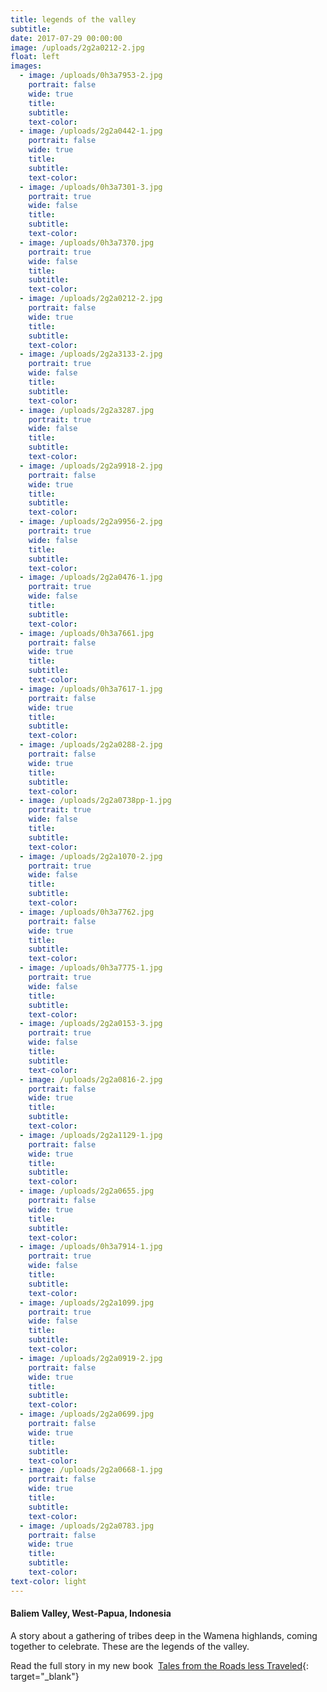 ```yaml
---
title: legends of the valley
subtitle:
date: 2017-07-29 00:00:00
image: /uploads/2g2a0212-2.jpg
float: left
images:
  - image: /uploads/0h3a7953-2.jpg
    portrait: false
    wide: true
    title:
    subtitle:
    text-color:
  - image: /uploads/2g2a0442-1.jpg
    portrait: false
    wide: true
    title:
    subtitle:
    text-color:
  - image: /uploads/0h3a7301-3.jpg
    portrait: true
    wide: false
    title:
    subtitle:
    text-color:
  - image: /uploads/0h3a7370.jpg
    portrait: true
    wide: false
    title:
    subtitle:
    text-color:
  - image: /uploads/2g2a0212-2.jpg
    portrait: false
    wide: true
    title:
    subtitle:
    text-color:
  - image: /uploads/2g2a3133-2.jpg
    portrait: true
    wide: false
    title:
    subtitle:
    text-color:
  - image: /uploads/2g2a3287.jpg
    portrait: true
    wide: false
    title:
    subtitle:
    text-color:
  - image: /uploads/2g2a9918-2.jpg
    portrait: false
    wide: true
    title:
    subtitle:
    text-color:
  - image: /uploads/2g2a9956-2.jpg
    portrait: true
    wide: false
    title:
    subtitle:
    text-color:
  - image: /uploads/2g2a0476-1.jpg
    portrait: true
    wide: false
    title:
    subtitle:
    text-color:
  - image: /uploads/0h3a7661.jpg
    portrait: false
    wide: true
    title:
    subtitle:
    text-color:
  - image: /uploads/0h3a7617-1.jpg
    portrait: false
    wide: true
    title:
    subtitle:
    text-color:
  - image: /uploads/2g2a0288-2.jpg
    portrait: false
    wide: true
    title:
    subtitle:
    text-color:
  - image: /uploads/2g2a0738pp-1.jpg
    portrait: true
    wide: false
    title:
    subtitle:
    text-color:
  - image: /uploads/2g2a1070-2.jpg
    portrait: true
    wide: false
    title:
    subtitle:
    text-color:
  - image: /uploads/0h3a7762.jpg
    portrait: false
    wide: true
    title:
    subtitle:
    text-color:
  - image: /uploads/0h3a7775-1.jpg
    portrait: true
    wide: false
    title:
    subtitle:
    text-color:
  - image: /uploads/2g2a0153-3.jpg
    portrait: true
    wide: false
    title:
    subtitle:
    text-color:
  - image: /uploads/2g2a0816-2.jpg
    portrait: false
    wide: true
    title:
    subtitle:
    text-color:
  - image: /uploads/2g2a1129-1.jpg
    portrait: false
    wide: true
    title:
    subtitle:
    text-color:
  - image: /uploads/2g2a0655.jpg
    portrait: false
    wide: true
    title:
    subtitle:
    text-color:
  - image: /uploads/0h3a7914-1.jpg
    portrait: true
    wide: false
    title:
    subtitle:
    text-color:
  - image: /uploads/2g2a1099.jpg
    portrait: true
    wide: false
    title:
    subtitle:
    text-color:
  - image: /uploads/2g2a0919-2.jpg
    portrait: false
    wide: true
    title:
    subtitle:
    text-color:
  - image: /uploads/2g2a0699.jpg
    portrait: false
    wide: true
    title:
    subtitle:
    text-color:
  - image: /uploads/2g2a0668-1.jpg
    portrait: false
    wide: true
    title:
    subtitle:
    text-color:
  - image: /uploads/2g2a0783.jpg
    portrait: false
    wide: true
    title:
    subtitle:
    text-color:
text-color: light
---
```


#### Baliem Valley, West-Papua, Indonesia&nbsp;

A story about a gathering of tribes deep in the Wamena highlands, coming together to celebrate. These are the legends of the valley.&nbsp;

Read the full story in my new book &nbsp;[Tales from the Roads less Traveled](https://shop.pieaerts.com/collections/book){: target="_blank"}